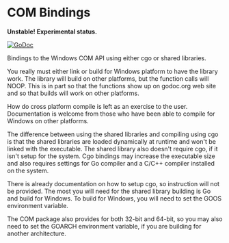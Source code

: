# COM Bindings

**Unstable! Experimental status.**

[![GoDoc](https://godoc.org/github.com/go-ole/com?status.svg)](https://godoc.org/github.com/go-ole/com)

Bindings to the Windows COM API using either cgo or shared libraries.

You really must either link or build for Windows platform to have the library
work. The library will build on other platforms, but the function calls will
NOOP. This is in part so that the functions show up on godoc.org web site and so
that builds will work on other platforms.

How do cross platform compile is left as an exercise to the user. Documentation
is welcome from those who have been able to compile for Windows on other
platforms.

The difference between using the shared libraries and compiling using cgo is
that the shared libraries are loaded dynamically at runtime and won't be linked
with the executable. The shared library also doesn't require cgo, if it isn't
setup for the system. Cgo bindings may increase the executable size and also
requires settings for Go compiler and a C/C++ compiler installed on the system.

There is already documentation on how to setup cgo, so instruction will not be
provided. The most you will need for the shared library building is Go and build
for Windows. To build for Windows, you will need to set the GOOS environment
variable.

The COM package also provides for both 32-bit and 64-bit, so you may also need
to set the GOARCH environment variable, if you are building for another
architecture.
